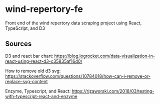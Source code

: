 # wind-repertory-fe
Front end of the wind repertory data scraping project using React, TypeScript, and D3

## Sources
D3 and react bar chart: https://blog.logrocket.com/data-visualization-in-react-using-react-d3-c35835af16d0/

How to remove old d3 svg: https://stackoverflow.com/questions/10784018/how-can-i-remove-or-replace-svg-content

Enzyme, Typescript, and React: https://rjzaworski.com/2018/03/testing-with-typescript-react-and-enzyme

